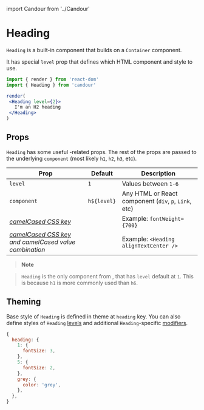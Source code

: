 import Candour from '../Candour'

# Heading

`Heading` is a built-in component that builds on a `Container` component.

It has special `level` prop that defines which HTML component and style to use.

 ```jsx
import { render } from 'react-dom'
import { Heading } from 'candour'

render(
  <Heading level={2}>
    I'm an H2 heading
  </Heading>
)
```

## Props

`Heading` has some useful <Candour />-related props. The rest of the props are
passed to the underlying `component` (most likely `h1`, `h2`, `h3`, etc).

| Prop                                                                              | Default     | Description                                           |
| -------------                                                                     | ----------- | -----                                                 |
| `level`                                                                           | `1`         | Values between `1-6`                                  |
| `component`                                                                       | `h${level}` | Any HTML or React component (`div`, `p`, `Link`, etc) |
| [*camelCased CSS key*](/docs/style-props/list)                                    |             | Example: `fontWeight={700}`                           |
| [*camelCased CSS key*](/docs/style-props/list) *and camelCased value combination* |             | Example: `<Heading alignTextCenter />`                |

> **Note**

> `Heading` is the only component from <Candour />, that has `level` default
at `1`. This is because `h1` is more commonly used than `h6`.

## Theming

Base style of `Heading` is defined in theme at `heading` key. You can also
define styles of `Heading` [levels](/docs/theme/levels) and
additional `Heading`-specific [modifiers](/docs/theme/modifiers).


```js
{
  heading: {
    1: {
      fontSize: 3,
    },
    5: {
      fontSize: 2,
    },
    grey: {
      color: 'grey',
    },
  },
}
```
